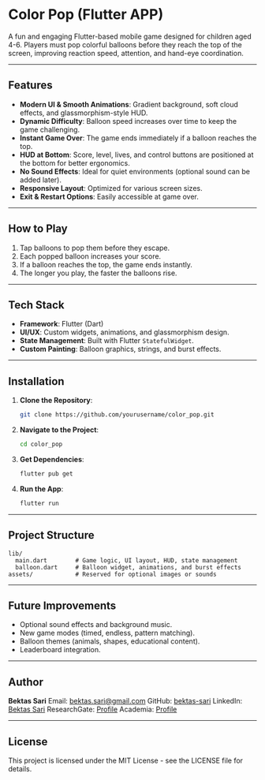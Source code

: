 # Color Pop (Flutter APP)

A fun and engaging Flutter-based mobile game designed for children aged 4-6. Players must pop colorful balloons before they reach the top of the screen, improving reaction speed, attention, and hand-eye coordination.

---

## Features

* **Modern UI & Smooth Animations**: Gradient background, soft cloud effects, and glassmorphism-style HUD.
* **Dynamic Difficulty**: Balloon speed increases over time to keep the game challenging.
* **Instant Game Over**: The game ends immediately if a balloon reaches the top.
* **HUD at Bottom**: Score, level, lives, and control buttons are positioned at the bottom for better ergonomics.
* **No Sound Effects**: Ideal for quiet environments (optional sound can be added later).
* **Responsive Layout**: Optimized for various screen sizes.
* **Exit & Restart Options**: Easily accessible at game over.

---

## How to Play

1. Tap balloons to pop them before they escape.
2. Each popped balloon increases your score.
3. If a balloon reaches the top, the game ends instantly.
4. The longer you play, the faster the balloons rise.

---

## Tech Stack

* **Framework**: Flutter (Dart)
* **UI/UX**: Custom widgets, animations, and glassmorphism design.
* **State Management**: Built with Flutter `StatefulWidget`.
* **Custom Painting**: Balloon graphics, strings, and burst effects.

---

## Installation

1. **Clone the Repository**:

   ```bash
   git clone https://github.com/yourusername/color_pop.git
   ```
2. **Navigate to the Project**:

   ```bash
   cd color_pop
   ```
3. **Get Dependencies**:

   ```bash
   flutter pub get
   ```
4. **Run the App**:

   ```bash
   flutter run
   ```

---

## Project Structure

```
lib/
  main.dart        # Game logic, UI layout, HUD, state management
  balloon.dart     # Balloon widget, animations, and burst effects
assets/            # Reserved for optional images or sounds
```

---

## Future Improvements

* Optional sound effects and background music.
* New game modes (timed, endless, pattern matching).
* Balloon themes (animals, shapes, educational content).
* Leaderboard integration.

---

## Author

**Bektas Sari**
Email: [bektas.sari@gmail.com](mailto:bektas.sari@gmail.com)
GitHub: [bektas-sari](https://github.com/bektas-sari)
LinkedIn: [Bektas Sari](https://www.linkedin.com/in/bektas-sari)
ResearchGate: [Profile](https://www.researchgate.net/profile/Bektas-Sari-3)
Academia: [Profile](https://independent.academia.edu/bektassari)

---

## License

This project is licensed under the MIT License - see the LICENSE file for details.
